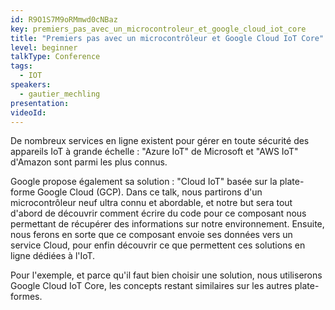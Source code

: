 ```yaml
---
id: R9O1S7M9oRMmwd0cNBaz
key: premiers_pas_avec_un_microcontroleur_et_google_cloud_iot_core
title: "Premiers pas avec un microcontrôleur et Google Cloud IoT Core"
level: beginner
talkType: Conference 
tags:
  - IOT
speakers:
  - gautier_mechling
presentation:
videoId:
---
```

De nombreux services en ligne existent pour gérer en toute sécurité des appareils IoT à grande échelle : "Azure IoT" de Microsoft et "AWS IoT" d'Amazon sont parmi les plus connus.

Google propose également sa solution : "Cloud IoT" basée sur la plate-forme Google Cloud (GCP).
Dans ce talk, nous partirons d'un microcontrôleur neuf ultra connu et abordable, et notre but sera tout d'abord de découvrir comment écrire du code pour ce composant nous permettant de récupérer des informations sur notre environnement.
Ensuite, nous ferons en sorte que ce composant envoie ses données vers un service Cloud, pour enfin découvrir ce que permettent ces solutions en ligne dédiées à l'IoT.

Pour l'exemple, et parce qu'il faut bien choisir une solution, nous utiliserons Google Cloud IoT Core, les concepts restant similaires sur les autres plate-formes.
